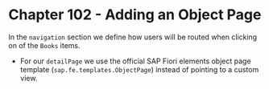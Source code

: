 # Chapter 102 - Adding an Object Page

 In the `navigation` section we define how users will be routed when clicking on of the `Books` items.
- For our `detailPage` we use the official SAP Fiori elements object page template (`sap.fe.templates.ObjectPage`) instead of pointing to a custom view. 